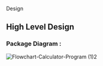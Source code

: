  Design

## High Level Design 

### Package Diagram :
![Flowchart-Calculator-Program (1)2](https://user-images.githubusercontent.com/47742185/132340493-f65279b3-6883-4fd2-857f-24edc1681955.png)

